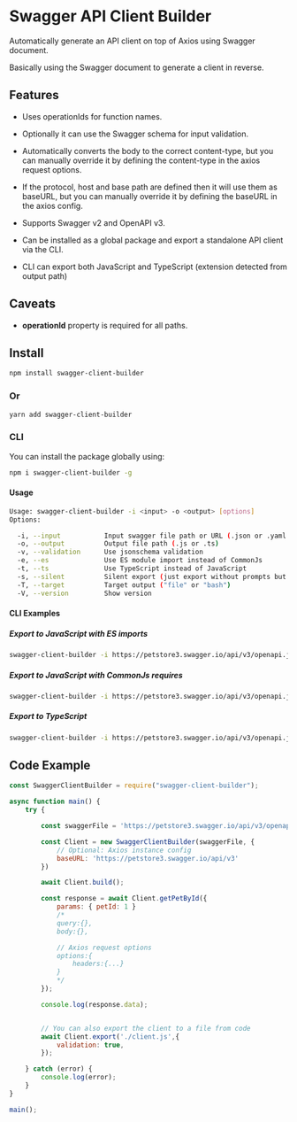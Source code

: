 # Swagger API Client Builder

Automatically generate an API client on top of Axios using Swagger document.

Basically using the Swagger document to generate a client in reverse.

## Features

* Uses operationIds for function names.

* Optionally it can use the Swagger schema for input validation.

* Automatically converts the body to the correct content-type, but you can manually override it by defining the content-type in the axios request options.

* If the protocol, host and base path are defined then it will use them as baseURL, but you can manually override it by defining the baseURL in the axios config.

* Supports Swagger v2 and OpenAPI v3.

* Can be installed as a global package and export a standalone API client via the CLI.

* CLI can export both JavaScript and TypeScript (extension detected from output path)

## Caveats

* **operationId** property is required for all paths.

## Install

```bash
npm install swagger-client-builder
```

### Or

```bash
yarn add swagger-client-builder
```

### CLI

You can install the package globally using:

```bash
npm i swagger-client-builder -g
```

#### Usage

```bash
Usage: swagger-client-builder -i <input> -o <output> [options]
Options:

  -i, --input           Input swagger file path or URL (.json or .yaml or .yml)
  -o, --output          Output file path (.js or .ts)
  -v, --validation      Use jsonschema validation
  -e, --es              Use ES module import instead of CommonJs
  -t, --ts              Use TypeScript instead of JavaScript
  -s, --silent          Silent export (just export without prompts but will show errors)
  -T, --target          Target output ("file" or "bash")
  -V, --version         Show version
```

#### CLI Examples

##### Export to JavaScript with ES imports

```bash
swagger-client-builder -i https://petstore3.swagger.io/api/v3/openapi.json -o ./path/to/output.js -v -e
```

##### Export to JavaScript with CommonJs requires

```bash
swagger-client-builder -i https://petstore3.swagger.io/api/v3/openapi.json -o ./path/to/output.js -v
```

##### Export to TypeScript

```bash
swagger-client-builder -i https://petstore3.swagger.io/api/v3/openapi.json -o ./path/to/output.ts -v -t
```

## Code Example

```javascript
const SwaggerClientBuilder = require("swagger-client-builder");

async function main() {
    try {

        const swaggerFile = 'https://petstore3.swagger.io/api/v3/openapi.json'; // Or use file path

        const Client = new SwaggerClientBuilder(swaggerFile, {
            // Optional: Axios instance config
            baseURL: 'https://petstore3.swagger.io/api/v3'
        })

        await Client.build();

        const response = await Client.getPetById({
            params: { petId: 1 }
            /*
            query:{},
            body:{},

            // Axios request options
            options:{
                headers:{...}
            }
            */
        });

        console.log(response.data);


        // You can also export the client to a file from code
        await Client.export('./client.js',{
            validation: true,
        });

    } catch (error) {
        console.log(error);
    }
}

main();
```
